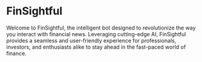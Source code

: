 # FinSightful
Welcome to FinSightful, the intelligent bot designed to revolutionize the way you interact with financial news. Leveraging cutting-edge AI, FinSightful provides a seamless and user-friendly experience for professionals, investors, and enthusiasts alike to stay ahead in the fast-paced world of finance.
